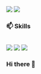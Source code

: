 <div class="contect">
<a href="https://gyaeh-coding.tistory.com/" target="_blank"><img src="https://img.shields.io/badge/Blog-09B3AF?style=flat&logo=vectorlogozone&logoColor=white"/></a>
<a href="https://www.google.com" target="_blank"><img src="https://img.shields.io/badge/jihyeon4956@gmail.com-EA4335?style=flat&logo=gmail&logoColor=white"/></a>
</div>

### 📫 Skills
<br>
<div class="Skills">
<a target="_blank"><img src="https://img.shields.io/badge/Java-007396?style=flat&logo=JAVA&logoColor=white"/></a>
<a target="_blank"><img src="https://img.shields.io/badge/Spring-6DB33F?style=flat&logo=spring&logoColor=white"/></a>
<a target="_blank"><img src="https://img.shields.io/badge/springboot-6DB33F?style=flat&logo=springboot&logoColor=white"/></a>
</div>


### Hi there 👋

<!--
**Jang-JIye/Jang-JIye** is a ✨ _special_ ✨ repository because its `README.md` (this file) appears on your GitHub profile.

Here are some ideas to get you started:

- 🔭 I’m currently working on ...
- 🌱 I’m currently learning ...
- 👯 I’m looking to collaborate on ...
- 🤔 I’m looking for help with ...
- 💬 Ask me about ...
- 📫 How to reach me: ...
- 😄 Pronouns: ...
- ⚡ Fun fact: ...
-->
